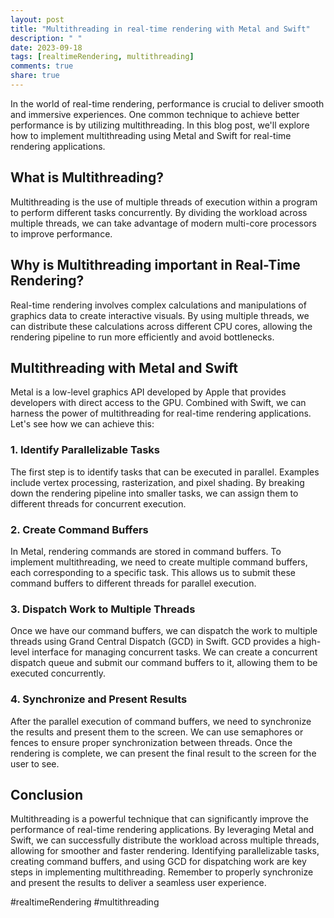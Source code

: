 ```yaml
---
layout: post
title: "Multithreading in real-time rendering with Metal and Swift"
description: " "
date: 2023-09-18
tags: [realtimeRendering, multithreading]
comments: true
share: true
---
```


In the world of real-time rendering, performance is crucial to deliver smooth and immersive experiences. One common technique to achieve better performance is by utilizing multithreading. In this blog post, we'll explore how to implement multithreading using Metal and Swift for real-time rendering applications.

## What is Multithreading?

Multithreading is the use of multiple threads of execution within a program to perform different tasks concurrently. By dividing the workload across multiple threads, we can take advantage of modern multi-core processors to improve performance.

## Why is Multithreading important in Real-Time Rendering?

Real-time rendering involves complex calculations and manipulations of graphics data to create interactive visuals. By using multiple threads, we can distribute these calculations across different CPU cores, allowing the rendering pipeline to run more efficiently and avoid bottlenecks.

## Multithreading with Metal and Swift

Metal is a low-level graphics API developed by Apple that provides developers with direct access to the GPU. Combined with Swift, we can harness the power of multithreading for real-time rendering applications. Let's see how we can achieve this:

### 1. Identify Parallelizable Tasks

The first step is to identify tasks that can be executed in parallel. Examples include vertex processing, rasterization, and pixel shading. By breaking down the rendering pipeline into smaller tasks, we can assign them to different threads for concurrent execution.

### 2. Create Command Buffers

In Metal, rendering commands are stored in command buffers. To implement multithreading, we need to create multiple command buffers, each corresponding to a specific task. This allows us to submit these command buffers to different threads for parallel execution.

### 3. Dispatch Work to Multiple Threads

Once we have our command buffers, we can dispatch the work to multiple threads using Grand Central Dispatch (GCD) in Swift. GCD provides a high-level interface for managing concurrent tasks. We can create a concurrent dispatch queue and submit our command buffers to it, allowing them to be executed concurrently.

### 4. Synchronize and Present Results

After the parallel execution of command buffers, we need to synchronize the results and present them to the screen. We can use semaphores or fences to ensure proper synchronization between threads. Once the rendering is complete, we can present the final result to the screen for the user to see.

## Conclusion

Multithreading is a powerful technique that can significantly improve the performance of real-time rendering applications. By leveraging Metal and Swift, we can successfully distribute the workload across multiple threads, allowing for smoother and faster rendering. Identifying parallelizable tasks, creating command buffers, and using GCD for dispatching work are key steps in implementing multithreading. Remember to properly synchronize and present the results to deliver a seamless user experience.

#realtimeRendering #multithreading
